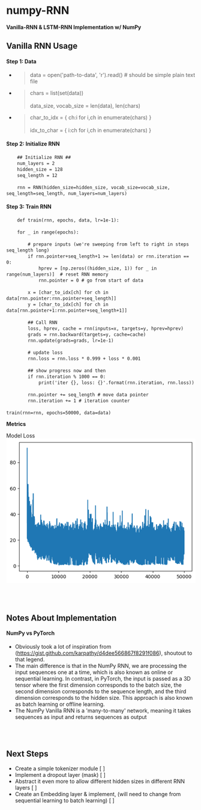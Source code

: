 # numpy-RNN
**Vanilla-RNN & LSTM-RNN Implementation w/ NumPy**


## Vanilla RNN Usage
#### Step 1: Data
* > data = open('path-to-data', 'r').read() # should be simple plain text file
* > chars = list(set(data)) <br> <br> data_size, vocab_size = len(data), len(chars) 
* > char_to_idx = { ch:i for i,ch in enumerate(chars) } <br> <br> idx_to_char = { i:ch for i,ch in enumerate(chars) }


#### Step 2: Initialize RNN
``` 
    ## Initialize RNN ##
    num_layers = 2
    hidden_size = 128
    seq_length = 12

    rnn = RNN(hidden_size=hidden_size, vocab_size=vocab_size, seq_length=seq_length, num_layers=num_layers)
```

#### Step 3: Train RNN

```
    def train(rnn, epochs, data, lr=1e-1):

    for _ in range(epochs):

        # prepare inputs (we're sweeping from left to right in steps seq_length long)
        if rnn.pointer+seq_length+1 >= len(data) or rnn.iteration == 0: 
            hprev = [np.zeros((hidden_size, 1)) for _ in range(num_layers)]  # reset RNN memory
            rnn.pointer = 0 # go from start of data

        x = [char_to_idx[ch] for ch in data[rnn.pointer:rnn.pointer+seq_length]]
        y = [char_to_idx[ch] for ch in data[rnn.pointer+1:rnn.pointer+seq_length+1]]

        ## Call RNN
        loss, hprev, cache = rnn(inputs=x, targets=y, hprev=hprev)
        grads = rnn.backward(targets=y, cache=cache)
        rnn.update(grads=grads, lr=1e-1)

        # update loss
        rnn.loss = rnn.loss * 0.999 + loss * 0.001

        ## show progress now and then
        if rnn.iteration % 1000 == 0: 
            print('iter {}, loss: {}'.format(rnn.iteration, rnn.loss))

        rnn.pointer += seq_length # move data pointer
        rnn.iteration += 1 # iteration counter 

train(rnn=rnn, epochs=50000, data=data)
```
**Metrics** 

Model Loss
![Loss](https://github.com/j0sephsasson/numpy-rnn/blob/main/loss.png?raw=true)

<br>
<br>

## Notes About Implementation
#### NumPy vs PyTorch 
* Obviously took a lot of inspiration from (https://gist.github.com/karpathy/d4dee566867f8291f086), shoutout to that legend.
* The main difference is that in the NumPy RNN, we are processing the input sequences one at a time, which is also known as online or sequential learning. In contrast, in PyTorch, the input is passed as a 3D tensor where the first dimension corresponds to the batch size, the second dimension corresponds to the sequence length, and the third dimension corresponds to the hidden size. This approach is also known as batch learning or offline learning.
* The NumPy Vanilla RNN is a 'many-to-many' network, meaning it takes sequences as input and returns sequences as output

<br>
<br>

## Next Steps
* Create a simple tokenizer module [ ]
* Implement a dropout layer (mask) [ ]
* Abstract it even more to allow different hidden sizes in different RNN layers [ ]
* Create an Embedding layer & implement, (will need to change from sequential learning to batch learning) [ ]